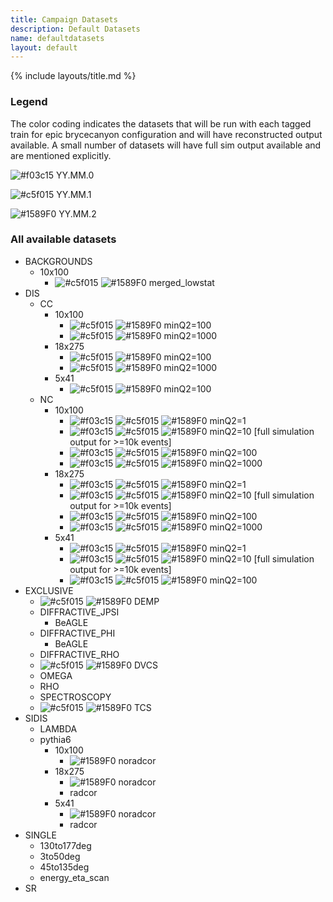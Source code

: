 ```yaml
---
title: Campaign Datasets
description: Default Datasets
name: defaultdatasets
layout: default
---
```


{% include layouts/title.md %}

### Legend
The color coding indicates the datasets that will be run with each tagged train for epic brycecanyon configuration and will have reconstructed output available. A small number of datasets will have full sim output available and are mentioned explicitly. 
 
![#f03c15](https://placehold.co/15x15/f03c15/f03c15.png) YY.MM.0

![#c5f015](https://placehold.co/15x15/c5f015/c5f015.png) YY.MM.1

![#1589F0](https://placehold.co/15x15/1589F0/1589F0.png) YY.MM.2

### All available datasets
- BACKGROUNDS
  - 10x100
    - ![#c5f015](https://placehold.co/15x15/c5f015/c5f015.png) ![#1589F0](https://placehold.co/15x15/1589F0/1589F0.png) merged_lowstat 
- DIS
  - CC 
    - 10x100
      - ![#c5f015](https://placehold.co/15x15/c5f015/c5f015.png) ![#1589F0](https://placehold.co/15x15/1589F0/1589F0.png) minQ2=100 
      - ![#c5f015](https://placehold.co/15x15/c5f015/c5f015.png) ![#1589F0](https://placehold.co/15x15/1589F0/1589F0.png) minQ2=1000 
    - 18x275
      - ![#c5f015](https://placehold.co/15x15/c5f015/c5f015.png) ![#1589F0](https://placehold.co/15x15/1589F0/1589F0.png) minQ2=100 
      - ![#c5f015](https://placehold.co/15x15/c5f015/c5f015.png) ![#1589F0](https://placehold.co/15x15/1589F0/1589F0.png) minQ2=1000 
    - 5x41
      - ![#c5f015](https://placehold.co/15x15/c5f015/c5f015.png) ![#1589F0](https://placehold.co/15x15/1589F0/1589F0.png) minQ2=100 
  - NC 
    - 10x100
      - ![#f03c15](https://placehold.co/15x15/f03c15/f03c15.png) ![#c5f015](https://placehold.co/15x15/c5f015/c5f015.png) ![#1589F0](https://placehold.co/15x15/1589F0/1589F0.png) minQ2=1 
      - ![#f03c15](https://placehold.co/15x15/f03c15/f03c15.png) ![#c5f015](https://placehold.co/15x15/c5f015/c5f015.png) ![#1589F0](https://placehold.co/15x15/1589F0/1589F0.png) minQ2=10 [full simulation output for >=10k events]
      - ![#f03c15](https://placehold.co/15x15/f03c15/f03c15.png) ![#c5f015](https://placehold.co/15x15/c5f015/c5f015.png) ![#1589F0](https://placehold.co/15x15/1589F0/1589F0.png) minQ2=100 
      - ![#f03c15](https://placehold.co/15x15/f03c15/f03c15.png) ![#c5f015](https://placehold.co/15x15/c5f015/c5f015.png) ![#1589F0](https://placehold.co/15x15/1589F0/1589F0.png) minQ2=1000 
    - 18x275
      - ![#f03c15](https://placehold.co/15x15/f03c15/f03c15.png) ![#c5f015](https://placehold.co/15x15/c5f015/c5f015.png) ![#1589F0](https://placehold.co/15x15/1589F0/1589F0.png) minQ2=1 
      - ![#f03c15](https://placehold.co/15x15/f03c15/f03c15.png) ![#c5f015](https://placehold.co/15x15/c5f015/c5f015.png) ![#1589F0](https://placehold.co/15x15/1589F0/1589F0.png) minQ2=10 [full simulation output for >=10k events]
      - ![#f03c15](https://placehold.co/15x15/f03c15/f03c15.png) ![#c5f015](https://placehold.co/15x15/c5f015/c5f015.png) ![#1589F0](https://placehold.co/15x15/1589F0/1589F0.png) minQ2=100 
      - ![#f03c15](https://placehold.co/15x15/f03c15/f03c15.png) ![#c5f015](https://placehold.co/15x15/c5f015/c5f015.png) ![#1589F0](https://placehold.co/15x15/1589F0/1589F0.png) minQ2=1000 
    - 5x41
      - ![#f03c15](https://placehold.co/15x15/f03c15/f03c15.png) ![#c5f015](https://placehold.co/15x15/c5f015/c5f015.png) ![#1589F0](https://placehold.co/15x15/1589F0/1589F0.png) minQ2=1 
      - ![#f03c15](https://placehold.co/15x15/f03c15/f03c15.png) ![#c5f015](https://placehold.co/15x15/c5f015/c5f015.png) ![#1589F0](https://placehold.co/15x15/1589F0/1589F0.png) minQ2=10 [full simulation output for >=10k events]
      - ![#f03c15](https://placehold.co/15x15/f03c15/f03c15.png) ![#c5f015](https://placehold.co/15x15/c5f015/c5f015.png) ![#1589F0](https://placehold.co/15x15/1589F0/1589F0.png) minQ2=100 
- EXCLUSIVE
  - ![#c5f015](https://placehold.co/15x15/c5f015/c5f015.png) ![#1589F0](https://placehold.co/15x15/1589F0/1589F0.png) DEMP 
  - DIFFRACTIVE_JPSI
    - BeAGLE
  - DIFFRACTIVE_PHI
    - BeAGLE
  - DIFFRACTIVE_RHO
  - ![#c5f015](https://placehold.co/15x15/c5f015/c5f015.png) ![#1589F0](https://placehold.co/15x15/1589F0/1589F0.png) DVCS 
  - OMEGA
  - RHO
  - SPECTROSCOPY
  - ![#c5f015](https://placehold.co/15x15/c5f015/c5f015.png) ![#1589F0](https://placehold.co/15x15/1589F0/1589F0.png) TCS 
- SIDIS
  - LAMBDA
  - pythia6
    - 10x100
      - ![#1589F0](https://placehold.co/15x15/1589F0/1589F0.png) noradcor 
    - 18x275
      - ![#1589F0](https://placehold.co/15x15/1589F0/1589F0.png) noradcor 
      - radcor
    - 5x41
      - ![#1589F0](https://placehold.co/15x15/1589F0/1589F0.png) noradcor 
      - radcor
- SINGLE
  - 130to177deg
  - 3to50deg
  - 45to135deg
  - energy_eta_scan
- SR
